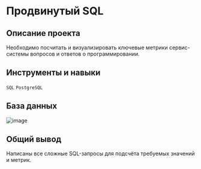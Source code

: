 # Продвинутый SQL

## Описание проекта
Необходимо посчитать и визуализировать ключевые метрики сервис-системы вопросов и ответов о программировании.

## Инструменты и навыки
`SQL` `PostgreSQL`

## База данных
![image](https://github.com/AMalchenko/study_projects/assets/143591700/655671fc-8933-4d62-8d3a-1c25623851f2)

## Общий вывод
Написаны все сложные SQL-запросы для подсчёта требуемых значений и метрик.

